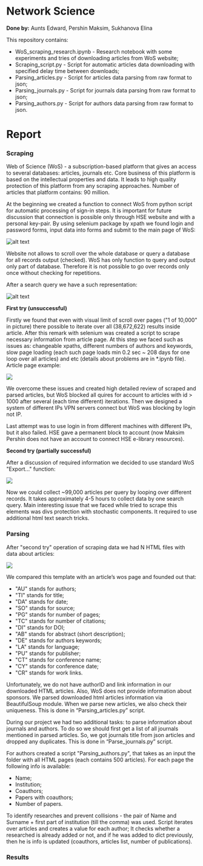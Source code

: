 # Network Science

**Done by:** Aunts Edward, Pershin Maksim, Sukhanova Elina

This repository contains:
* WoS_scraping_research.ipynb - Research notebook with some experiments and tries of 
downloading articles from WoS website;
* Scraping_script.py - Script for automatic articles data downloading with specified
delay time between downloads;
* Parsing_articles.py - Script for articles data parsing from raw format to json;
* Parsing_journals.py - Script for journals data parsing from raw format to json;
* Parsing_authors.py - Script for authors data parsing from raw format to json.

# Report

### Scraping

Web of Science (WoS) - a subscription-based platform that gives an access to several 
databases: articles, journals etc. Core business of this platform is based on the
intellectual properties and data. It leads to high quality protection of this 
platform from any scraping approaches. Number of articles that platform contains: 90 million.

At the beginning we created a function to connect WoS from python script for 
automatic processing of sign-in steps. It is important for future discussion 
that connection is possible only through HSE website and with a personal key-pair. 
By using selenium package by xpath we found login and password forms, input data
into forms and submit to the main page of WoS:

![alt text](https://psv4.userapi.com/c848136/u167940720/docs/d9/cb0266761286/image_2019-06-27_03-47-15.png?extra=WuBJwI4ScgoZ_UxqLjLB9Dk9mfdDdlDRNEpyFw8KEjYo1CfIetePCF4ojYlrRRboQSnS7XbkJuKIWdPPa_zrJrm6idalmKVyzMDefvcDW4S0stIvdmY1eCnHT0g2je73bP2HVzU6M6o70lDHI00IZXoCCr4)

Website not allows to scroll over the whole database or query a database for all 
records output (checked). WoS has only function to query and output only part of
database. Therefore it is not possible to go over records only once without
checking for repetitions.

After a search query we have a such representation:

![alt text](https://psv4.userapi.com/c848436/u167940720/docs/d11/95e7d0687d60/image_2019-06-27_04-12-00.png?extra=qn1HHwEo_ssL1o-KrhPrgT-9k9pdLO_pnTFgl2ybHrNYWYl6WYJr73drz64eiHX8Qqi2wvYrYdaQYZY8yVr3ufmQ7LFZfk8lmT1Nm1itsEx1BZaj9AsGatPRsSr2vaihII82F0f3UIUdfiBFtbNdnRLLDfI)

**First try (unsuccessful)**

Firstly we found that even with visual limit of scroll over pages ("1 of 10,000" in picture)
there possible to iterate over all (38,672,622) results inside article. After this remark
with selenium was created a script to scrape necessary information from article page. 
At this step we faced such as issues as: changeable xpaths, different numbers of authors and 
keywords, slow page loading (each such page loads min 0.2 sec ~ 208 days for one loop over
all articles) 
and etc (details about problems are in *.ipynb file). Article page example:

![](https://psv4.userapi.com/c848032/u167940720/docs/d8/6da13a161029/image_2019-06-27_04-36-10.png?extra=BIeYHXFi21yeBUreGdNd3cKFpw84QLLuh0piktVkEAz8J89_PVTD_OowOgtNthWm3eSzFvudssuk0OVbLd6OVGbbsWPnt4QWJDITmfP-Icev7Sb7rA_K0jo_kpKl5tBo-GZ_MYsY7ZL8DhTyLVn50gS2KtM)

We overcome these issues and created
high detailed review of scraped and parsed articles, but WoS blocked all quires for account
to articles with id > 1000 after several (each time different) iterations. Then we designed a 
system of different IPs VPN servers connect but WoS was blocking by login not IP.

Last attempt was to use login in from different machines with different IPs, but it also failed.
HSE gave a permanent block to account (now Maksim Pershin does not have an account to connect 
HSE e-library resources). 

**Second try (partially successful)**

After a discussion of required information we decided to use standard WoS "Export..." function:

![](https://psv4.userapi.com/c848036/u167940720/docs/d3/28e2b7de7cd5/image_2019-06-27_04-53-15.png?extra=DndotBtBOf6nO4NTMNIPAJpRrw3iDJK2AmA3gEK5v5W5jCiS4JrcQPHRL5lBQH9TwSkQG1e57kBkkHhevdvisLtuWuufdnKpI6StCz36IV1JHrSz9RPQEYqoivDqLW8zvXLqCSCLEniHk_6zYd8A2qUh1sg)

Now we could collect ~99,000 articles per query by looping over different records.
It takes approximately 4-5 hours to collect data by one search query. Main interesting issue
that we faced while tried to scrape this elements was divs protection with stochastic components.
It required to use additional html text search tricks.

### Parsing
After "second try" operation of scraping data we had N HTML files with data about articles:

![](https://psv4.userapi.com/c848232/u167940720/docs/d8/45863a3b4de6/image_2019-06-27_08-03-29.png?extra=lNjHIBpFz8tO-M-0_B91-k9ayviqbY6YaHP-LN_BnOkl16OdTJP34nl78LwEME5jDzyMAEAyLPWwPxx5plI4Xgm6WftGeTho8wM4W3HG5hPlGutpLR6ifcvm279otltGyVQT8is51QQYl7V8CcEL4bK8GpM)

We compared this template with an article’s wos page and founded out that:
* "AU" stands for authors;
* "TI" stands for title;
* "DA" stands for date;
* "SO" stands for source;
* "PG" stands for number of pages;
* "TC" stands for number of citations;
* "DI" stands for DOI;
* "AB" stands for abstract (short description);
* "DE" stands for authors keywords;
* "LA" stands for language;
* "PU" stands for publisher;
* "CT" stands for conference name;
* "CY" stands for conference date;
* "CR" stands for work links.

Unfortunately, we do not have authorID and link information in our downloaded HTML articles. 
Also, WoS does not provide information about sponsors.
We parsed downloaded html articles information via BeautifulSoup module.
When we parse new articles, we also check their uniqueness. 
This is done in “Parsing_articles.py” script.

During our project we had two additional tasks: to parse information about journals and authors. 
To do so we should first get a list of all journals mentioned in parsed articles. 
So, we got journals title from json articles and dropped any duplicates. 
This is done in “Parse_journals.py” script.

For authors created a script "Parsing_authors.py", that takes as an input the 
folder with all HTML pages (each contains 500 articles). 
For each page the following info is available:
 * Name;
 * Institution;
 * Coauthors;
 * Papers with coauthors;
 * Number of papers.

To identify researches and prevent collisions - the pair of Name and Surname + first part of institution 
(till the comma) was used. 
Script iterates over articles and  creates a value for each author;
It checks  whether a researched is already added or not, and if he was added to dict previously,
then he is info is updated (coauthors, articles list, number of publications).

### Results

